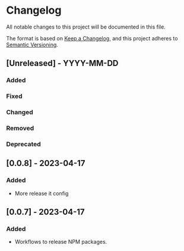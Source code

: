 # Changelog

All notable changes to this project will be documented in this file.

The format is based on [Keep a Changelog](https://keepachangelog.com/en/1.0.0/),
and this project adheres to [Semantic Versioning](https://semver.org/spec/v2.0.0.html).

## [Unreleased] - YYYY-MM-DD

### Added

### Fixed

### Changed

### Removed

### Deprecated

## [0.0.8] - 2023-04-17

### Added

- More release it config

## [0.0.7] - 2023-04-17

### Added

- Workflows to release NPM packages.